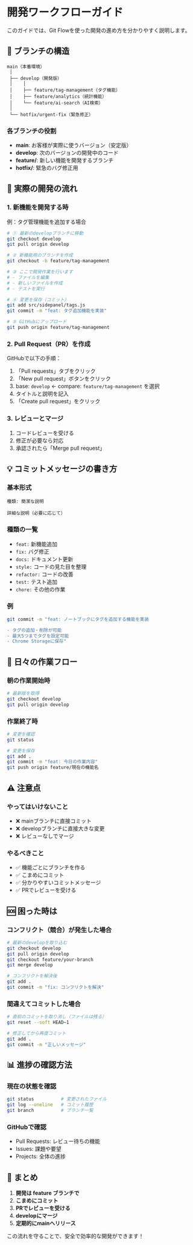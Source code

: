 # 開発ワークフローガイド

このガイドでは、Git Flowを使った開発の進め方を分かりやすく説明します。

## 🌳 ブランチの構造

```
main（本番環境）
 │
 ├── develop（開発版）
 │    │
 │    ├── feature/tag-management（タグ機能）
 │    ├── feature/analytics（統計機能）
 │    └── feature/ai-search（AI検索）
 │
 └── hotfix/urgent-fix（緊急修正）
```

### 各ブランチの役割

- **main**: お客様が実際に使うバージョン（安定版）
- **develop**: 次のバージョンの開発中のコード
- **feature/**: 新しい機能を開発するブランチ
- **hotfix/**: 緊急のバグ修正用

## 📝 実際の開発の流れ

### 1. 新機能を開発する時

例：タグ管理機能を追加する場合

```bash
# ① 最新のdevelopブランチに移動
git checkout develop
git pull origin develop

# ② 新機能用のブランチを作成
git checkout -b feature/tag-management

# ③ ここで開発作業を行います
# - ファイルを編集
# - 新しいファイルを作成
# - テストを実行

# ④ 変更を保存（コミット）
git add src/sidepanel/tags.js
git commit -m "feat: タグ追加機能を実装"

# ⑤ GitHubにアップロード
git push origin feature/tag-management
```

### 2. Pull Request（PR）を作成

GitHubで以下の手順：

1. 「Pull requests」タブをクリック
2. 「New pull request」ボタンをクリック
3. base: `develop` ← compare: `feature/tag-management` を選択
4. タイトルと説明を記入
5. 「Create pull request」をクリック

### 3. レビューとマージ

1. コードレビューを受ける
2. 修正が必要なら対応
3. 承認されたら「Merge pull request」

## 💡 コミットメッセージの書き方

### 基本形式
```
種類: 簡潔な説明

詳細な説明（必要に応じて）
```

### 種類の一覧
- `feat:` 新機能追加
- `fix:` バグ修正
- `docs:` ドキュメント更新
- `style:` コードの見た目を整理
- `refactor:` コードの改善
- `test:` テスト追加
- `chore:` その他の作業

### 例
```bash
git commit -m "feat: ノートブックにタグを追加する機能を実装

- タグの追加・削除が可能
- 最大5つまでタグを設定可能
- Chrome Storageに保存"
```

## 🔄 日々の作業フロー

### 朝の作業開始時
```bash
# 最新版を取得
git checkout develop
git pull origin develop
```

### 作業終了時
```bash
# 変更を確認
git status

# 変更を保存
git add .
git commit -m "feat: 今日の作業内容"
git push origin feature/現在の機能名
```

## ⚠️ 注意点

### やってはいけないこと
- ❌ mainブランチに直接コミット
- ❌ developブランチに直接大きな変更
- ❌ レビューなしでマージ

### やるべきこと
- ✅ 機能ごとにブランチを作る
- ✅ こまめにコミット
- ✅ 分かりやすいコミットメッセージ
- ✅ PRでレビューを受ける

## 🆘 困った時は

### コンフリクト（競合）が発生した場合
```bash
# 最新のdevelopを取り込む
git checkout develop
git pull origin develop
git checkout feature/your-branch
git merge develop

# コンフリクトを解決後
git add .
git commit -m "fix: コンフリクトを解決"
```

### 間違えてコミットした場合
```bash
# 直前のコミットを取り消し（ファイルは残る）
git reset --soft HEAD~1

# 修正してから再度コミット
git add .
git commit -m "正しいメッセージ"
```

## 📊 進捗の確認方法

### 現在の状態を確認
```bash
git status          # 変更されたファイル
git log --oneline   # コミット履歴
git branch          # ブランチ一覧
```

### GitHubで確認
- Pull Requests: レビュー待ちの機能
- Issues: 課題や要望
- Projects: 全体の進捗

## 🎯 まとめ

1. **開発は feature ブランチで**
2. **こまめにコミット**
3. **PRでレビューを受ける**
4. **developにマージ**
5. **定期的にmainへリリース**

この流れを守ることで、安全で効率的な開発ができます！